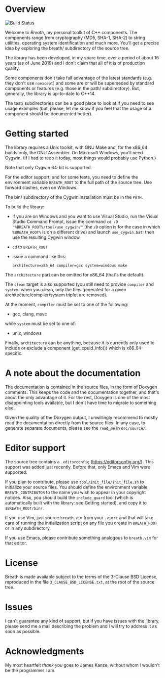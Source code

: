 <!--
 =============================================================================
                      Copyright 2019-2020 Gennaro Prota

                   Licensed under the 3-Clause BSD License.
              (See accompanying file 3_CLAUSE_BSD_LICENSE.txt or
               <https://opensource.org/licenses/BSD-3-Clause>.)
 _____________________________________________________________________________
-->

# Overview


[![Build Status](https://travis-ci.com/gennaroprota/breath.svg?branch=master)
](https://travis-ci.com/gennaroprota/breath)

Welcome to *Breath*, my personal toolkit of C++ components. The components range
from cryptography (MD5, SHA-1, SHA-2) to string utilities, operating system
identification and much more. You'll get a precise idea by exploring the breath/
subdirectory of the source tree.

The library has been developed, in my spare time, over a period of about 16
years (as of June 2019) and I don't claim that all of it is of production
quality.

Some components don't take full advantage of the latest standards (e.g. they
don't use `noexcept`) and some are or will be superseded by standard components
or features (e.g. those in the path/ subdirectory). But, generally, the library
is up-to-date to C++14.

The test/ subdirectories can be a good place to look at if you need to see usage
examples (but, please, let me know if you feel that the usage of a component
should be documented better).

# Getting started

The library requires a Unix toolkit, with GNU Make and, for the x86_64 builds
only, the GNU Assembler. On Microsoft Windows, you'll need Cygwin. (If I had to
redo it today, most things would probably use Python.)

Note that only Cygwin 64-bit is supported.

For the editor support, and for some tests, you need to define the environment
variable `BREATH_ROOT` to the full path of the source tree. Use forward slashes,
even on Windows.

The bin/ subdirectory of the Cygwin installation must be in the `PATH`.

To build the library:

 - if you are on Windows and you want to use Visual Studio, run the Visual
   Studio Command Prompt, issue the command `cd /D
   "%BREATH_ROOT%/tool/use_cygwin/"` (the `/D` option is for the case in which
   `%BREATH_ROOT%` is on a different drive) and launch `use_cygwin.bat`; then
   use the resulting Cygwin window

 - `cd` to `BREATH_ROOT`

 - issue a command like this:

   ```
   architecture=x86_64 compiler=gcc system=windows make
   ```

The `architecture` part can be omitted for x86_64 (that's the default).

The `clean` target is also supported (you still need to provide `compiler` and
`system`: when you clean, only the files generated for a given
architecture/compiler/system triplet are removed).

At the moment, `compiler` must be set to one of the following:

 - gcc, clang, msvc

while `system` must be set to one of:

 - unix, windows

Finally, `architecture` can be anything, because it is currently only used to
include or exclude a component (get_cpuid_info()) which is x86_64-specific.

# A note about the documentation

The documentation is contained in the source files, in the form of Doxygen
comments. This keeps the code and the documentation together, and that's about
the only advantage of it. For the rest, Doxygen is one of the most disappointing
tools available, but I don't have time to migrate to something else.

Given the quality of the Doxygen output, I unwillingly recommend to mostly read
the documentation directly from the source files. In any case, to generate
separate documents, please see the `read_me` in `doc/source/`.

# Editor support

The source tree contains a `.editorconfig` (https://editorconfig.org/). This
support was added just recently. Before that, only Emacs and Vim were supported.

If you plan to contribute, please use `tool/init_file/init_file.sh` to
initialize your source files. You should define the environment variable
`BREATH_CONTRIBUTOR` to the name you wish to appear in your copyright notices.
Also, you should build the `include_guard` tool (which is automatically built
with the library: see Getting started), and copy it to `$BREATH_ROOT/bin/`.

If you use Vim, just source `breath.vim` from your `.vimrc` and that will take
care of running the initialization script on any file you create in
`BREATH_ROOT` or in any subdirectory.

If you use Emacs, please contribute something analogous to `breath.vim` for that
editor.

# License

Breath is made available subject to the terms of the 3-Clause BSD License,
reproduced in the file `3_CLAUSE_BSD_LICENSE.txt`, at the root of the source
tree.

# Issues

I can't guarantee any kind of support, but if you have issues with the library,
please send me a mail describing the problem and I will try to address it as
soon as possible.

# Acknowledgments

My most heartfelt *thank you* goes to James Kanze, without whom I wouldn't be
the programmer I am.

[//]: # (
 Local Variables:
 mode: markdown
 indent-tabs-mode: nil
 coding: utf-8
 End:
 vim: set ft=markdown et sts=4 sw=4:
 vim: set fenc=utf-8 nobomb:
)

